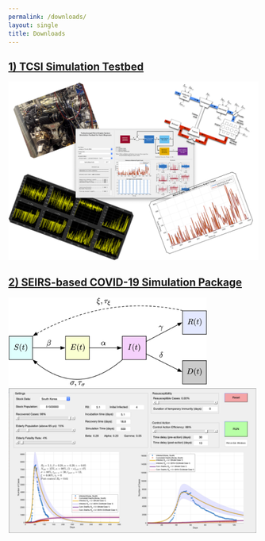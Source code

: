 ```yaml
---
permalink: /downloads/
layout: single
title: Downloads
---
```



## [1) TCSI Simulation Testbed](https://nkymark.github.io/TCSI) ##
<img src="/assets/Figures/Download_TCSI.png" width="600">

## [2) SEIRS-based COVID-19 Simulation Package](https://github.com/nkymark/COVIDSim) ##
<img src="/assets/Figures/BD_COVID.png" width="400"> <img src="/assets/Figures/Download_COVID.png" width="500">


